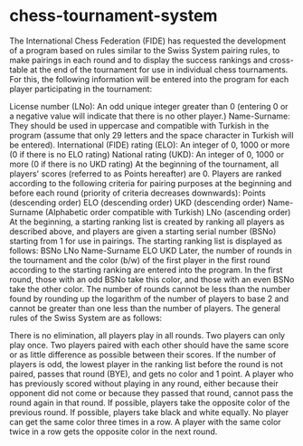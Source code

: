 # chess-tournament-system
The International Chess Federation (FIDE) has requested the development of a program based on rules similar to the Swiss System pairing rules, to make pairings in each round and to display the success rankings and cross-table at the end of the tournament for use in individual chess tournaments. For this, the following information will be entered into the program for each player participating in the tournament:

License number (LNo): An odd unique integer greater than 0 (entering 0 or a negative value will indicate that there is no other player.)
Name-Surname: They should be used in uppercase and compatible with Turkish in the program (assume that only 29 letters and the space character in Turkish will be entered).
International (FIDE) rating (ELO): An integer of 0, 1000 or more (0 if there is no ELO rating)
National rating (UKD): An integer of 0, 1000 or more (0 if there is no UKD rating)
At the beginning of the tournament, all players' scores (referred to as Points hereafter) are 0. Players are ranked according to the following criteria for pairing purposes at the beginning and before each round (priority of criteria decreases downwards):
Points (descending order)
ELO (descending order)
UKD (descending order)
Name-Surname (Alphabetic order compatible with Turkish)
LNo (ascending order)
At the beginning, a starting ranking list is created by ranking all players as described above, and players are given a starting serial number (BSNo) starting from 1 for use in pairings. The starting ranking list is displayed as follows:
BSNo LNo Name-Surname ELO UKD
Later, the number of rounds in the tournament and the color (b/w) of the first player in the first round according to the starting ranking are entered into the program. In the first round, those with an odd BSNo take this color, and those with an even BSNo take the other color. The number of rounds cannot be less than the number found by rounding up the logarithm of the number of players to base 2 and cannot be greater than one less than the number of players.
The general rules of the Swiss System are as follows:

There is no elimination, all players play in all rounds.
Two players can only play once.
Two players paired with each other should have the same score or as little difference as possible between their scores.
If the number of players is odd, the lowest player in the ranking list before the round is not paired, passes that round (BYE), and gets no color and 1 point.
A player who has previously scored without playing in any round, either because their opponent did not come or because they passed that round, cannot pass the round again in that round.
If possible, players take the opposite color of the previous round. If possible, players take black and white equally.
No player can get the same color three times in a row. A player with the same color twice in a row gets the opposite color in the next round.
